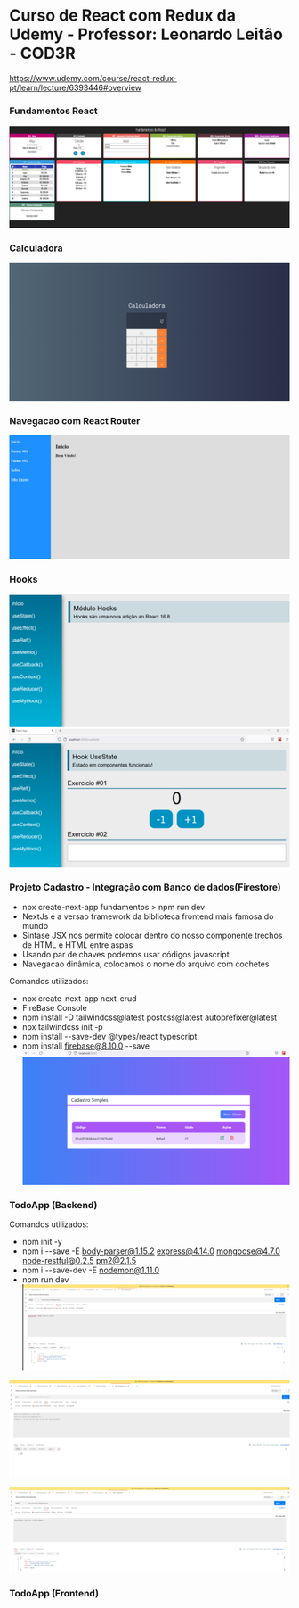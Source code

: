 # Curso de React com Redux da Udemy - Professor: Leonardo Leitão - COD3R
https://www.udemy.com/course/react-redux-pt/learn/lecture/6393446#overview

### Fundamentos React
![Alt text](https://github.com/silvarafaell/Curso_React_Redux/blob/main/fundamentos-react/images/Fundamentos_React.png?raw=true "Fundamentos React")

### Calculadora
![Alt text](https://github.com/silvarafaell/Curso_React_Redux/blob/main/calculadora/images/Calculadora.png?raw=true "Calculadora")

### Navegacao com React Router
![Alt text](https://raw.githubusercontent.com/silvarafaell/Curso_React_Redux/main/navegacao/images/navegacao.png?raw=true "Navegacao com React Router")

### Hooks
![Alt text](https://github.com/silvarafaell/Curso_React_Redux/blob/main/hooks/images/Inicio.png?raw=true "Hooks - Inicio")
![Alt text](https://github.com/silvarafaell/Curso_React_Redux/blob/main/hooks/images/UseState.png?raw=true "Hooks - UseState")

### Projeto Cadastro - Integração com Banco de dados(Firestore)
- npx create-next-app fundamentos > npm run dev 
- NextJs é a versao framework da biblioteca frontend mais famosa do mundo
- Sintase JSX nos permite colocar dentro do nosso componente trechos de HTML e HTML entre aspas
- Usando par de chaves podemos usar códigos javascript
- Navegacao dinâmica, colocamos o nome do arquivo com cochetes

 Comandos utilizados: 
- npx create-next-app next-crud
- FireBase Console
- npm install -D tailwindcss@latest postcss@latest autoprefixer@latest
- npx tailwindcss init -p
- npm install --save-dev @types/react typescript
- npm install firebase@8.10.0 --save
![Alt text](https://github.com/silvarafaell/Curso_React_Redux/blob/main/next-crud/images/home.png?raw=true "NextCrud - Home")

### TodoApp (Backend)
Comandos utilizados: 
- npm init -y
- npm i --save -E body-parser@1.15.2 express@4.14.0 mongoose@4.7.0 node-restful@0.2.5 pm2@2.1.5 
- npm i --save-dev -E nodemon@1.11.0
- npm run dev
![Alt text](https://raw.githubusercontent.com/silvarafaell/Curso_React_Redux/main/todo-app/backend/src/images/POST.png "Post")

![Alt text](https://github.com/silvarafaell/Curso_React_Redux/blob/main/todo-app/backend/src/images/POSTMAN_API_VAZIA_GET.png?raw=true "todos vazia")

![Alt text](https://github.com/silvarafaell/Curso_React_Redux/blob/main/todo-app/backend/src/images/POST_CONCLUIR_CURSO_REACT.png?raw=true "Post")

### TodoApp (Frontend)
